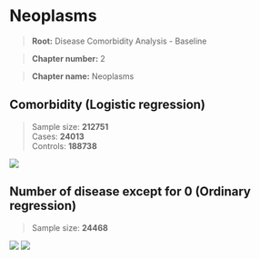 # Neoplasms
    
> **Root:** Disease Comorbidity Analysis - Baseline

> **Chapter number:** 2  

> **Chapter name:** Neoplasms  

## Comorbidity (Logistic regression)
> Sample size: **212751**  
> Cases: **24013**  
> Controls: **188738**
<img src="/Chapter/Figures/Baseline/LG/Chapter_2.png"/>
<CsvTable src="/Chapter/Data/Baseline/LG/LG_Chapter_2.csv" label="🔍 View full results" />

## Number of disease except for 0 (Ordinary regression)
> Sample size: **24468**
<img src="/Chapter/Figures/Baseline/Histogram/Chapter_2_ba.png"/>
<CsvTable src="/Chapter/Data/Baseline/Histogram/Chapter_2_ba.csv" label="🔍 View full results" />
        
<img src="/Chapter/Figures/Baseline/ORD/Chapter_2.png"/>
<CsvTable src="/Chapter/Data/Baseline/ORD/ORD_Chapter_2.csv" label="🔍 View full results" />
